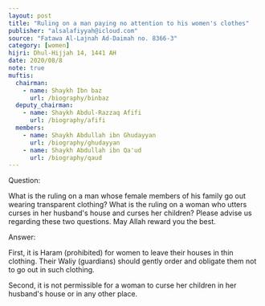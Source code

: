 ```yaml
---
layout: post
title: "Ruling on a man paying no attention to his women's clothes"
publisher: "alsalafiyyah@icloud.com"
source: "Fatawa Al-Lajnah Ad-Daimah no. 8366-3"
category: [women]
hijri: Dhul-Hijjah 14, 1441 AH
date: 2020/08/8
note: true
muftis:
  chairman: 
    - name: Shaykh Ibn baz
      url: /biography/binbaz
  deputy_chairman:
    - name: Shaykh Abdul-Razzaq Afifi
      url: /biography/afifi
  members: 
    - name: Shaykh Abdullah ibn Ghudayyan
      url: /biography/ghudayyan
    - name: Shaykh Abdullah ibn Qa'ud
      url: /biography/qaud
---
```


Question: 

What is the ruling on a man whose female members of his family go out wearing transparent clothing? What is the ruling on a woman who utters curses in her husband's house and curses her children? Please advise us regarding these two questions. May Allah reward you the best.

Answer: 

First, it is Haram (prohibited) for women to leave their houses in thin clothing. Their Waliy (guardians) should gently order and obligate them not to go out in such clothing. 

Second, it is not permissible for a woman to curse her children in her husband's house or in any other place. 
